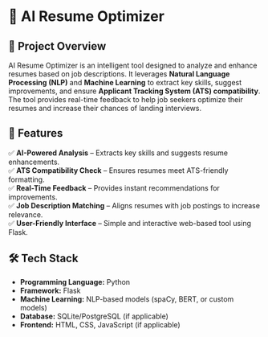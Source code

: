 
# 🚀 AI Resume Optimizer  

## 📌 Project Overview  
AI Resume Optimizer is an intelligent tool designed to analyze and enhance resumes based on job descriptions. It leverages **Natural Language Processing (NLP)** and **Machine Learning** to extract key skills, suggest improvements, and ensure **Applicant Tracking System (ATS) compatibility**. The tool provides real-time feedback to help job seekers optimize their resumes and increase their chances of landing interviews.  

## 🌟 Features  
✅ **AI-Powered Analysis** – Extracts key skills and suggests resume enhancements.  
✅ **ATS Compatibility Check** – Ensures resumes meet ATS-friendly formatting.  
✅ **Real-Time Feedback** – Provides instant recommendations for improvements.  
✅ **Job Description Matching** – Aligns resumes with job postings to increase relevance.  
✅ **User-Friendly Interface** – Simple and interactive web-based tool using Flask.  

## 🛠️ Tech Stack  
- **Programming Language:** Python  
- **Framework:** Flask  
- **Machine Learning:** NLP-based models (spaCy, BERT, or custom models)  
- **Database:** SQLite/PostgreSQL (if applicable)  
- **Frontend:** HTML, CSS, JavaScript (if applicable)  
